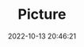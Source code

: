 ---
weight: 1
images:
- /images/edited/236.jpeg
title: Picture
date: 2022-10-13 20:46:21
tags: [luminarneo,work,ilce7m3,dog,animals]
---
